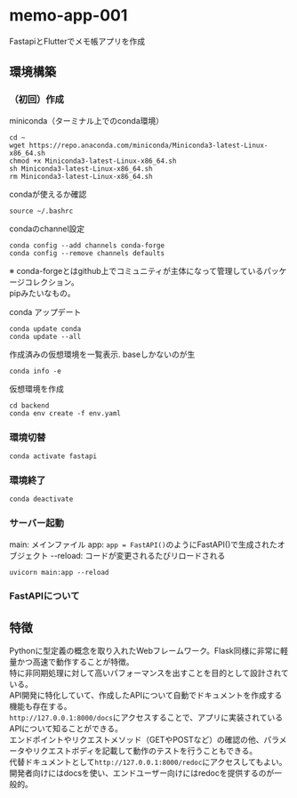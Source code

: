 # memo-app-001
FastapiとFlutterでメモ帳アプリを作成

## 環境構築
### （初回）作成
miniconda（ターミナル上でのconda環境）
```
cd ~
wget https://repo.anaconda.com/miniconda/Miniconda3-latest-Linux-x86_64.sh
chmod +x Miniconda3-latest-Linux-x86_64.sh
sh Miniconda3-latest-Linux-x86_64.sh
rm Miniconda3-latest-Linux-x86_64.sh
```

condaが使えるか確認
```
source ~/.bashrc
```

condaのchannel設定
```
conda config --add channels conda-forge
conda config --remove channels defaults
```
※ conda-forgeとはgithub上でコミュニティが主体になって管理しているパッケージコレクション。<br>
pipみたいなもの。

conda アップデート
```
conda update conda
conda update --all
```

作成済みの仮想環境を一覧表示. baseしかないのが生
```
conda info -e
```

仮想環境を作成
```
cd backend
conda env create -f env.yaml
```

### 環境切替
```
conda activate fastapi
```

### 環境終了
```
conda deactivate
```

### サーバー起動
main: メインファイル
app: ```app = FastAPI()```のようにFastAPI()で生成されたオブジェクト
--reload: コードが変更されるたびリロードされる
```
uvicorn main:app --reload
```

### FastAPIについて
## 特徴
Pythonに型定義の概念を取り入れたWebフレームワーク。Flask同様に非常に軽量かつ高速で動作することが特徴。<br>
特に非同期処理に対して高いパフォーマンスを出すことを目的として設計されている。<br>
API開発に特化していて、作成したAPIについて自動でドキュメントを作成する機能も存在する。<br>
```http://127.0.0.1:8000/docs```にアクセスすることで、アプリに実装されているAPIについて知ることができる。<br>
エンドポイントやリクエストメソッド（GETやPOSTなど）の確認の他、パラメータやリクエストボディを記載して動作のテストを行うこともできる。<br>
代替ドキュメントとして```http://127.0.0.1:8000/redoc```にアクセスしてもよい。開発者向けにはdocsを使い、エンドユーザー向けにはredocを提供するのが一般的。
